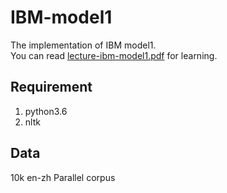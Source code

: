 # IBM-model1
The implementation of IBM model1.  
You can read [lecture-ibm-model1.pdf][1] for learning.
## Requirement
 1. python3.6
 2. nltk
## Data
10k en-zh Parallel corpus 
## 


  [1]: https://github.com/PengboLiu/IBM-model1/blob/master/lecture-ibm-model1.pdf
